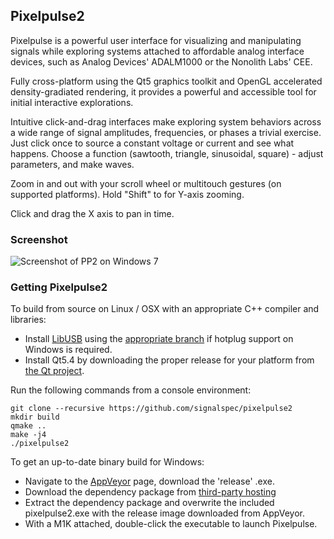 ## Pixelpulse2

Pixelpulse is a powerful user interface for visualizing and manipulating signals while exploring systems attached to affordable analog interface devices, such as Analog Devices' ADALM1000 or the Nonolith Labs' CEE.

Fully cross-platform using the Qt5 graphics toolkit and OpenGL accelerated density-gradiated rendering, it provides a powerful and accessible tool for initial interactive explorations. 

Intuitive click-and-drag interfaces make exploring system behaviors across a wide range of signal amplitudes, frequencies, or phases a trivial exercise. Just click once to source a constant voltage or current and see what happens. Choose a function (sawtooth, triangle, sinusoidal, square) - adjust parameters, and make waves.

Zoom in and out  with your scroll wheel or multitouch gestures (on supported platforms). Hold "Shift" to for Y-axis zooming.

Click and drag the X axis to pan in time.

### Screenshot

![Screenshot of PP2 on Windows 7](http://itdaniher.com/static/pp2_win7.png "Pixelpulse on Windows 7")

### Getting Pixelpulse2

To build from source on Linux / OSX with an appropriate C++ compiler and libraries:

* Install [LibUSB](http://libusb.info/) using the [appropriate branch](https://github.com/kevinmehall/libusb/tree/hp) if hotplug support on Windows is required.
* Install Qt5.4 by downloading the proper release for your platform from [the Qt project](http://qtmirror.ics.com/pub/qtproject/development_releases/qt/5.4/5.4.0-rc/).

Run the following commands from a console environment:

    git clone --recursive https://github.com/signalspec/pixelpulse2
    mkdir build
    qmake ..
    make -j4
    ./pixelpulse2

To get an up-to-date binary build for Windows:

 * Navigate to the [AppVeyor](https://ci.appveyor.com/project/kevinmehall/pixelpulse2/build/artifacts) page, download the 'release' .exe.
 * Download the dependency package from [third-party hosting](https://kevinmehall.net/tmp/pixelpulse2_r3.zip)
 * Extract the dependency package and overwrite the included pixelpulse2.exe with the release image downloaded from AppVeyor.
 * With a M1K attached, double-click the executable to launch Pixelpulse.


